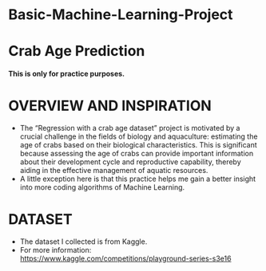 # Basic-Machine-Learning-Project
# Crab Age Prediction
#### This is only for practice purposes.
# OVERVIEW AND INSPIRATION 
+ The “Regression with a crab age dataset” project is motivated by a crucial challenge in the fields of biology and aquaculture: estimating the age of crabs based on their biological characteristics. This is significant because assessing the age of crabs can provide important information about their development cycle and reproductive capability, thereby aiding in the effective management of aquatic resources.
+ A little exception here is that this practice helps me gain a better insight into more coding algorithms of Machine Learning. 
# DATASET 
+ The dataset I collected is from Kaggle.
+ For more information: https://www.kaggle.com/competitions/playground-series-s3e16

